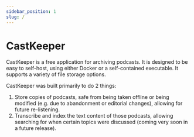 ```yaml
---
sidebar_position: 1
slug: /
---
```


# CastKeeper

CastKeeper is a free application for archiving podcasts. It is designed to be
easy to self-host, using either Docker or a self-contained executable. It
supports a variety of file storage options.

CastKeeper was built primarily to do 2 things:

1. Store copies of podcasts, safe from being taken offline or being modified
   (e.g. due to abandonment or editorial changes), allowing for future
   re-listening.
2. Transcribe and index the text content of those podcasts, allowing
   searching for when certain topics were discussed (coming very soon in a
   future release).
